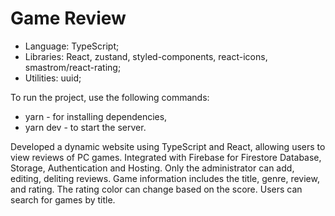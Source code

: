 # Game Review

 - Language: TypeScript;
 - Libraries: React, zustand, styled-components, react-icons, smastrom/react-rating;
 - Utilities: uuid;

To run the project, use the following commands:
 - yarn - for installing dependencies,
 - yarn dev - to start the server.

Developed a dynamic website using TypeScript and React, allowing users to view reviews of PC games. Integrated with Firebase for Firestore Database, Storage, Authentication and Hosting. Only the administrator can add, editing, deliting reviews. Game information includes the title, genre, review, and rating. The rating color can change based on the score. Users can search for games by title.
